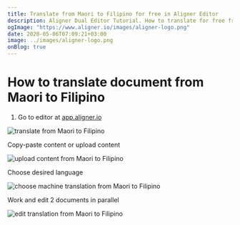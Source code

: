 ```yaml
---
title: Translate from Maori to Filipino for free in Aligner Editor
description: Aligner Dual Editor Tutorial. How to translate for free from Maori to Filipino. Aligner is multilingual document management platform. 
ogImage: "https://www.aligner.io/images/aligner-logo.png"
date: 2020-05-06T07:09:21+03:00
image: ../images/aligner-logo.png
onBlog: true
---
```


# How to translate document from Maori to Filipino

1. Go to editor at [app.aligner.io](https://app.aligner.io "Aligner App web page")

![translate from Maori to Filipino](../aligner-blank-editor.png "translate from Maori to Filipino")

Copy-paste content or upload content

![upload content from Maori to Filipino](../aligner-uploaded-document.png "upload content from Maori to Filipino")

Choose desired language

![choose machine translation from Maori to Filipino](../aligner-language-dropdown.png "choose machine translation from Maori to Filipino")

Work and edit 2 documents in parallel

![edit translation from Maori to Filipino](../aligner-double-sitded-editor.png "edit translation from Maori to Filipino")

